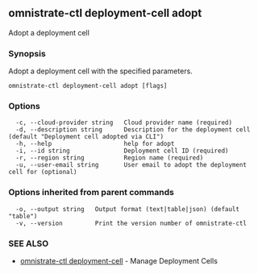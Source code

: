 ## omnistrate-ctl deployment-cell adopt

Adopt a deployment cell

### Synopsis

Adopt a deployment cell with the specified parameters.

```
omnistrate-ctl deployment-cell adopt [flags]
```

### Options

```
  -c, --cloud-provider string   Cloud provider name (required)
  -d, --description string      Description for the deployment cell (default "Deployment cell adopted via CLI")
  -h, --help                    help for adopt
  -i, --id string               Deployment cell ID (required)
  -r, --region string           Region name (required)
  -u, --user-email string       User email to adopt the deployment cell for (optional)
```

### Options inherited from parent commands

```
  -o, --output string   Output format (text|table|json) (default "table")
  -v, --version         Print the version number of omnistrate-ctl
```

### SEE ALSO

- [omnistrate-ctl deployment-cell](omnistrate-ctl_deployment-cell.md) - Manage Deployment Cells
